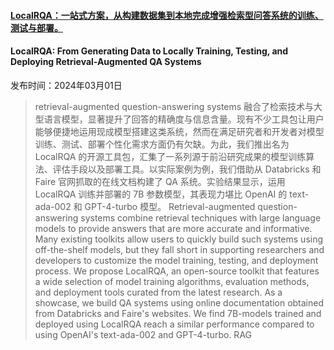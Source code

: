 #### [LocalRQA：一站式方案，从构建数据集到本地完成增强检索型问答系统的训练、测试与部署。](https://arxiv.org/abs/2403.00982)
#### LocalRQA: From Generating Data to Locally Training, Testing, and Deploying Retrieval-Augmented QA Systems
发布时间：2024年03月01日
> retrieval-augmented question-answering systems 融合了检索技术与大型语言模型，显著提升了回答的精确度与信息含量。现有不少工具包让用户能够便捷地运用现成模型搭建这类系统，然而在满足研究者和开发者对模型训练、测试、部署个性化需求方面仍有欠缺。为此，我们推出名为 LocalRQA 的开源工具包，汇集了一系列源于前沿研究成果的模型训练算法、评估手段以及部署工具。以实际案例为例，我们借助从 Databricks 和 Faire 官网抓取的在线文档构建了 QA 系统。实验结果显示，运用 LocalRQA 训练并部署的 7B 参数模型，其表现力堪比 OpenAI 的 text-ada-002 和 GPT-4-turbo 模型。
> Retrieval-augmented question-answering systems combine retrieval techniques with large language models to provide answers that are more accurate and informative. Many existing toolkits allow users to quickly build such systems using off-the-shelf models, but they fall short in supporting researchers and developers to customize the model training, testing, and deployment process. We propose LocalRQA, an open-source toolkit that features a wide selection of model training algorithms, evaluation methods, and deployment tools curated from the latest research. As a showcase, we build QA systems using online documentation obtained from Databricks and Faire's websites. We find 7B-models trained and deployed using LocalRQA reach a similar performance compared to using OpenAI's text-ada-002 and GPT-4-turbo.
RAG